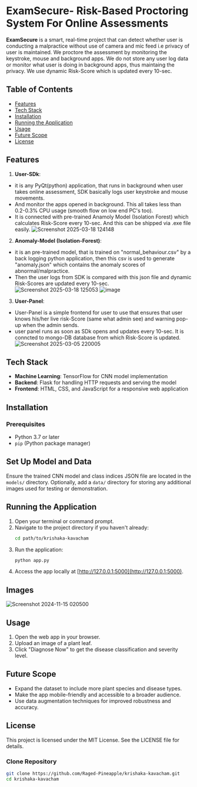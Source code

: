 # ExamSecure- Risk-Based Proctoring System For Online Assessments

**ExamSecure** is a smart, real-time project that can detect whether user is conducting a malpractice without use of camera and mic feed i.e privacy of user is maintained. We proctore the assessment by monitoring the keystroke, mouse and background apps. We do not store any user log data or monitor what user is doing in background apps, thus maintaing the privacy. We use dynamic Risk-Score which is updated every 10-sec.

## Table of Contents
- [Features](#features)
- [Tech Stack](#tech-stack)
- [Installation](#installation)
- [Running the Application](#running-the-application)
- [Usage](#usage)
- [Future Scope](#future-scope)
- [License](#license)

## Features
1. **User-SDk**:
- it is any PyQt(python) application, that runs in background when user takes online assessment, SDK basically logs user keystroke and mouse movements.
- And monitor the apps opened in background. This all takes less than 0.2-0.3% CPU usage (smooth flow on low end PC's too).
-  It is connected with pre-trained Anamoly Model (Isolation Forest) which calculates Risk-Score every 10-sec. And this can be shipped via .exe file easily.
![Screenshot 2025-03-18 124148](https://github.com/user-attachments/assets/7c36293b-4cca-4639-adf9-9122b47f9416)

2. **Anomaly-Model (Isolation-Forest)**:
- it is an pre-trained model, that is trained on "normal_behaviour.csv" by a back logging python application, then this csv is used to generate "anomaly.json" which contains the anomaly scores of abnormal/malpractice.
- Then the user logs from SDK is compared with this json file and dynamic Risk-Scores are updated every 10-sec.
![Screenshot 2025-03-18 125053](https://github.com/user-attachments/assets/09d67a18-3cb8-4400-b47f-d7e4d97c0f95)
![image](https://github.com/user-attachments/assets/3c1b7eae-82be-4c9a-ae82-3aba88742ac5)

3. **User-Panel**:
- User-Panel is a simple frontend for user to use that ensures that user knows his/her live risk-Score (same what admin see) and warning pop-up when the admin sends.
- user panel runs as soon as SDk opens and updates every 10-sec. It is conncted to mongo-DB database from which Risk-Score is updated.
![Screenshot 2025-03-05 220005](https://github.com/user-attachments/assets/5885ac76-2458-4c21-a6f8-eefa50341902)


## Tech Stack
- **Machine Learning**: TensorFlow for CNN model implementation
- **Backend**: Flask for handling HTTP requests and serving the model
- **Frontend**: HTML, CSS, and JavaScript for a responsive web application

## Installation

### Prerequisites
- Python 3.7 or later
- `pip` (Python package manager)
## Set Up Model and Data
Ensure the trained CNN model and class indices JSON file are located in the `models/` directory. Optionally, add a `data/` directory for storing any additional images used for testing or demonstration.

## Running the Application
1. Open your terminal or command prompt.
2. Navigate to the project directory if you haven't already:
    ```bash
    cd path/to/krishaka-kavacham
    ```
3. Run the application:
    ```bash
    python app.py
    ```
4. Access the app locally at [http://127.0.0.1:5000](http://127.0.0.1:5000).
## Images

![Screenshot 2024-11-15 020500](https://github.com/user-attachments/assets/5c346b5f-8bcf-419d-82ec-fcd759375cee)


## Usage
1. Open the web app in your browser.
2. Upload an image of a plant leaf.
3. Click "Diagnose Now" to get the disease classification and severity level.

## Future Scope
- Expand the dataset to include more plant species and disease types.
- Make the app mobile-friendly and accessible to a broader audience.
- Use data augmentation techniques for improved robustness and accuracy.

## License
This project is licensed under the MIT License. See the LICENSE file for details.


### Clone Repository
```bash
git clone https://github.com/Raged-Pineapple/krishaka-kavacham.git
cd krishaka-kavacham
